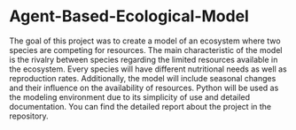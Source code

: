 # Agent-Based-Ecological-Model
The goal of this project was to create a model of an ecosystem where two species are competing for resources. The main characteristic of the model is the rivalry between species regarding the limited resources available in the ecosystem. Every species will have different nutritional needs as well as reproduction rates. Additionally, the model will include seasonal changes and their influence on the availability of resources. Python will be used as the modeling environment due to its simplicity of use and detailed documentation. You can find the detailed report about the project in the repository.
